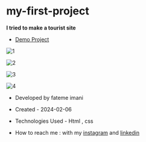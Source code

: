 # my-first-project

**I tried to make a tourist site**

- [Demo Project](https://fatemeimani8118.github.io/my-first-project/)

![1](https://github.com/fatemeimani8118/my-first-project/assets/137331610/0999b1d3-583a-4df2-98f5-c07565bcab1e)

![2](https://github.com/fatemeimani8118/my-first-project/assets/137331610/7ccd4b35-eb4b-41d9-b239-13352f17d4ed)

![3](https://github.com/fatemeimani8118/my-first-project/assets/137331610/80498a58-aba8-43da-9eac-e5db07842d75)

![4](https://github.com/fatemeimani8118/my-first-project/assets/137331610/ed2cd2a9-07ab-4501-ba03-686f6b9e6ed9)


- Developed by fateme imani

- Created - 2024-02-06

- Technologies Used - Html , css

- How to reach me : with my [instagram](https://www.instagram.com/fatemeimanii-dev) and [linkedin](https://www.linkedin.com/in/fateme-imani-5370a2221/)
